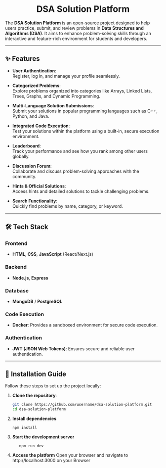 <h1 align="center">DSA Solution Platform</h1>

The **DSA Solution Platform** is an open-source project designed to help users practice, submit, and review problems in **Data Structures and Algorithms (DSA)**. It aims to enhance problem-solving skills through an interactive and feature-rich environment for students and developers.

---

## ✨ Features

- **User Authentication**:  
  Register, log in, and manage your profile seamlessly.
  
- **Categorized Problems**:  
  Explore problems organized into categories like Arrays, Linked Lists, Trees, Graphs, and Dynamic Programming.

- **Multi-Language Solution Submissions**:  
  Submit your solutions in popular programming languages such as C++, Python, and Java.

- **Integrated Code Execution**:  
  Test your solutions within the platform using a built-in, secure execution environment.

- **Leaderboard**:  
  Track your performance and see how you rank among other users globally.

- **Discussion Forum**:  
  Collaborate and discuss problem-solving approaches with the community.

- **Hints & Official Solutions**:  
  Access hints and detailed solutions to tackle challenging problems.

- **Search Functionality**:  
  Quickly find problems by name, category, or keyword.

---

## 🛠 Tech Stack

### Frontend
- **HTML**, **CSS**, **JavaScript** (React/Next.js)

### Backend
- **Node.js**, **Express**

### Database
- **MongoDB** / **PostgreSQL**

### Code Execution
- **Docker**: Provides a sandboxed environment for secure code execution.

### Authentication
- **JWT (JSON Web Tokens)**: Ensures secure and reliable user authentication.

---

## 🚀 Installation Guide

Follow these steps to set up the project locally:

1. **Clone the repository**:
   ```bash
   git clone https://github.com/username/dsa-solution-platform.git
   cd dsa-solution-platform
2. **Install dependencies**
   ```
   npm install
   ```
3. **Start the development server**
   ```
      npm run dev
   ```
4. **Access the platform**
   Open your browser and navigate to http://localhost:3000 on your Browser
   

